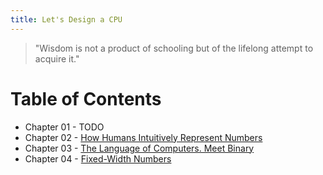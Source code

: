 ```yaml
---
title: Let's Design a CPU
---
```


> "Wisdom is not a product of schooling but of the lifelong attempt to acquire it."

# Table of Contents
* Chapter 01 - TODO
* Chapter 02 - [How Humans Intuitively Represent Numbers](/cpu_tutorial/parts/part2.html)
* Chapter 03 - [The Language of Computers. Meet Binary](/cpu_tutorial/parts/part3.html)
* Chapter 04 - [Fixed-Width Numbers](/cpu_tutorial/parts/part4.html)
